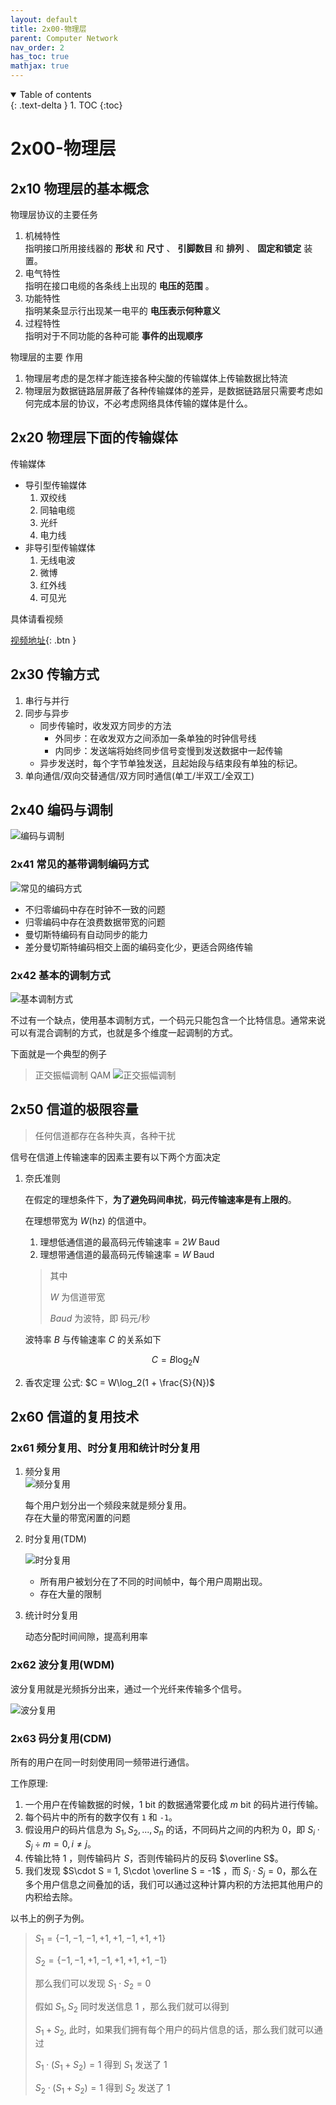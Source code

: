 ```yaml
---
layout: default
title: 2x00-物理层
parent: Computer Network
nav_order: 2
has_toc: true
mathjax: true
---
```


<details open markdown="block">
  <summary>
    Table of contents
  </summary>
  {: .text-delta }
1. TOC
{:toc}
</details>

# 2x00-物理层

## 2x10 物理层的基本概念

物理层协议的主要任务
1. 机械特性   
   指明接口所用接线器的 **形状** 和 **尺寸** 、 **引脚数目** 和 **排列** 、 **固定和锁定** 装置。
2. 电气特性  
   指明在接口电缆的各条线上出现的 **电压的范围** 。
3. 功能特性  
   指明某条显示行出现某一电平的 **电压表示何种意义**
4. 过程特性  
   指明对于不同功能的各种可能 **事件的出现顺序**


物理层的主要 作用

1. 物理层考虑的是怎样才能连接各种尖酸的传输媒体上传输数据比特流
2. 物理层为数据链路层屏蔽了各种传输媒体的差异，是数据链路层只需要考虑如何完成本层的协议，不必考虑网络具体传输的媒体是什么。

## 2x20 物理层下面的传输媒体

传输媒体
- 导引型传输媒体
   1. 双绞线
   2. 同轴电缆
   3. 光纤
   4. 电力线
- 非导引型传输媒体
   1. 无线电波
   2. 微博
   3. 红外线
   4. 可见光

具体请看视频

[<i class="fa-brands fa-bilibili"></i> 视频地址](https://www.bilibili.com/video/BV1c4411d7jb?p=15&share_source=copy_web){: .btn }

## 2x30 传输方式

1. 串行与并行
2. 同步与异步
   - 同步传输时，收发双方同步的方法
     - 外同步：在收发双方之间添加一条单独的时钟信号线
     - 内同步：发送端将始终同步信号变慢到发送数据中一起传输
   - 异步发送时，每个字节单独发送，且起始段与结束段有单独的标记。
3. 单向通信/双向交替通信/双方同时通信(单工/半双工/全双工)

## 2x40 编码与调制

![编码与调制](https://s2.loli.net/2022/07/01/kJ8vNqaSmX5Wi2e.png)

### 2x41 常见的基带调制编码方式

![常见的编码方式](https://s2.loli.net/2022/07/15/BzTD3biXqenZyoO.png)

- 不归零编码中存在时钟不一致的问题
- 归零编码中存在浪费数据带宽的问题
- 曼切斯特编码有自动同步的能力
- 差分曼切斯特编码相交上面的编码变化少，更适合网络传输


### 2x42 基本的调制方式

![基本调制方式](https://s2.loli.net/2022/07/15/aApqJ7XYNjbHTBy.png)

不过有一个缺点，使用基本调制方式，一个码元只能包含一个比特信息。通常来说可以有混合调制的方式，也就是多个维度一起调制的方式。

下面就是一个典型的例子

> 正交振幅调制 QAM
> ![正交振幅调制](https://s2.loli.net/2022/07/15/PJTe28XKVuCdzkp.png)


## 2x50 信道的极限容量

> 任何信道都存在各种失真，各种干扰

信号在信道上传输速率的因素主要有以下两个方面决定

1. 奈氏准则
   
   在假定的理想条件下，**为了避免码间串扰**，**码元传输速率是有上限的**。

   在理想带宽为 $W$(hz) 的信道中。

   1. 理想低通信道的最高码元传输速率 = $2W$ Baud
   2. 理想带通信道的最高码元传输速率 = $W$ Baud
   
   > 其中 
   > 
   > $W$ 为信道带宽
   > 
   > $Baud$ 为波特，即 码元/秒

   波特率 $B$ 与传输速率 $C$ 的关系如下  
   
   $$
      C = B \log_2 N
   $$


2. 香农定理
   公式: $C = W\log_2(1 + \frac{S}{N})$

## 2x60 信道的复用技术

### 2x61 频分复用、时分复用和统计时分复用

1. 频分复用  
   ![频分复用](https://s2.loli.net/2022/07/15/qfN1WMsAnyGjlQY.png)

   每个用户划分出一个频段来就是频分复用。  
   存在大量的带宽闲置的问题

2. 时分复用(TDM)

   ![时分复用](https://s2.loli.net/2022/07/15/medXsM5WKqjvIJE.png)

   - 所有用户被划分在了不同的时间帧中，每个用户周期出现。
   - 存在大量的限制

3. 统计时分复用
   
   动态分配时间间隙，提高利用率

### 2x62 波分复用(WDM)

波分复用就是光频拆分出来，通过一个光纤来传输多个信号。

![波分复用](https://s2.loli.net/2022/07/15/5IvVc2XRWMUiHSx.png)

### 2x63 码分复用(CDM)

所有的用户在同一时刻使用同一频带进行通信。

工作原理:
1. 一个用户在传输数据的时候，$1$ bit 的数据通常要化成 $m$ bit 的码片进行传输。
2. 每个码片中的所有的数字仅有 `1` 和 `-1`。
3. 假设用户的码片信息为 $S_1,S_2,...,S_n$ 的话，不同码片之间的内积为 0，即 $S_i\cdot S_j \div m= 0, i \ne j$。
4. 传输比特 1 ，则传输码片 $S$，否则传输码片的反码 $\overline S$。
5. 我们发现 $S\cdot S = 1, S\cdot \overline S = -1$ ，而 $S_i \cdot S_j = 0$，那么在多个用户信息之间叠加的话，我们可以通过这种计算内积的方法把其他用户的内积给去除。

以书上的例子为例。 

> $S_1 = \{ -1, -1, -1, +1, +1, -1, +1, +1 \}$
>
> $S_2 = \{ -1, -1, +1, -1, +1, +1, +1, -1 \}$
> 
> 那么我们可以发现 $S_1 \cdot S_2 = 0$
> 
> 假如 $S_1,S_2$ 同时发送信息 1 ，那么我们就可以得到
> 
> $S_1+S_2$, 此时，如果我们拥有每个用户的码片信息的话，那么我们就可以通过
> 
> $S_1 \cdot (S_1 + S_2) = 1$ 得到 $S_1$ 发送了 1
> 
> $S_2 \cdot (S_1 + S_2) = 1$ 得到 $S_2$ 发送了 1
 